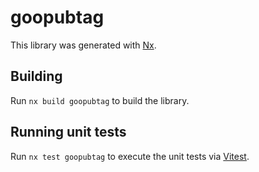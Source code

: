 # goopubtag

This library was generated with [Nx](https://nx.dev).

## Building

Run `nx build goopubtag` to build the library.

## Running unit tests

Run `nx test goopubtag` to execute the unit tests via [Vitest](https://vitest.dev/).

